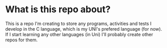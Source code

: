 # What is this repo about?
This is a repo I'm creating to store any programs, activities and tests I develop in the C language, which is my UNI's prefered language (for now). If I start learning any other languages (in Uni) I'll probably create other
repos for them.
